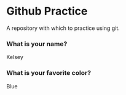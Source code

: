 # Github Practice

A repository with which to practice using git.

### What is your name?

Kelsey


### What is your favorite color?

Blue

